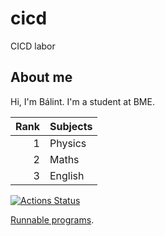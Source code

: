 # cicd
CICD labor

## About me

Hi, I'm Bálint. I'm a student at BME.

| Rank |    Subjects   |
|-----:|---------------|
|   1  |    Physics    |
|   2  |    Maths      |
|   3  |    English    |

[![Actions Status](https://github.com/nbalint99/cicd/workflows/Test,%20build%20and%20release/badge.svg)](https://github.com/nbalint99/cicd/actions)

[Runnable programs](https://github.com/nbalint99/cicd/releases/tag/latest "Runnable programs").


